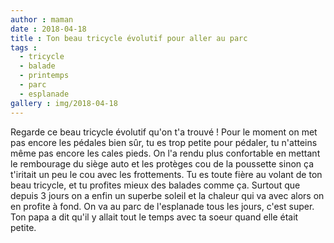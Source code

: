 ```yaml
---
author : maman
date : 2018-04-18
title : Ton beau tricycle évolutif pour aller au parc
tags : 
  - tricycle
  - balade
  - printemps
  - parc
  - esplanade
gallery : img/2018-04-18
---
```


Regarde ce beau tricycle évolutif qu'on t'a trouvé ! Pour le moment on met pas encore les pédales bien sûr, tu es trop petite pour pédaler, tu n'atteins même pas encore les cales pieds. On l'a rendu plus confortable en mettant le rembourage du siège auto et les protèges cou de la poussette sinon ça t'iritait un peu le cou avec les frottements. Tu es toute fière au volant de ton beau tricycle, et tu profites mieux des balades comme ça. Surtout que depuis 3 jours on a enfin un superbe soleil et la chaleur qui va avec alors on en profite à fond. On va au parc de l'esplanade tous les jours, c'est super. Ton papa a dit qu'il y allait tout le temps avec ta soeur quand elle était petite. 